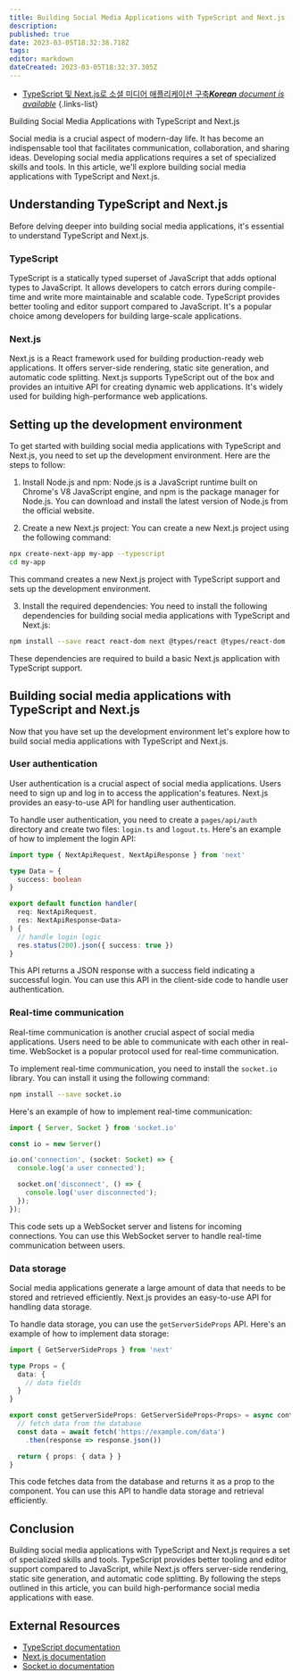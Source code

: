 ```yaml
---
title: Building Social Media Applications with TypeScript and Next.js
description: 
published: true
date: 2023-03-05T18:32:38.718Z
tags: 
editor: markdown
dateCreated: 2023-03-05T18:32:37.305Z
---
```


- [TypeScript 및 Next.js로 소셜 미디어 애플리케이션 구축***Korean** document is available*](/ko/Knowledge-base/TypeScript/building-social-media-applications-with-typescript-and-next-js)
{.links-list}

Building Social Media Applications with TypeScript and Next.js

Social media is a crucial aspect of modern-day life. It has become an indispensable tool that facilitates communication, collaboration, and sharing ideas. Developing social media applications requires a set of specialized skills and tools. In this article, we'll explore building social media applications with TypeScript and Next.js.

## Understanding TypeScript and Next.js

Before delving deeper into building social media applications, it's essential to understand TypeScript and Next.js.

### TypeScript

TypeScript is a statically typed superset of JavaScript that adds optional types to JavaScript. It allows developers to catch errors during compile-time and write more maintainable and scalable code. TypeScript provides better tooling and editor support compared to JavaScript. It's a popular choice among developers for building large-scale applications.

### Next.js

Next.js is a React framework used for building production-ready web applications. It offers server-side rendering, static site generation, and automatic code splitting. Next.js supports TypeScript out of the box and provides an intuitive API for creating dynamic web applications. It's widely used for building high-performance web applications.

## Setting up the development environment

To get started with building social media applications with TypeScript and Next.js, you need to set up the development environment. Here are the steps to follow:

1. Install Node.js and npm: Node.js is a JavaScript runtime built on Chrome's V8 JavaScript engine, and npm is the package manager for Node.js. You can download and install the latest version of Node.js from the official website.

2. Create a new Next.js project: You can create a new Next.js project using the following command:

```bash
npx create-next-app my-app --typescript
cd my-app
```

This command creates a new Next.js project with TypeScript support and sets up the development environment.

3. Install the required dependencies: You need to install the following dependencies for building social media applications with TypeScript and Next.js:

```bash
npm install --save react react-dom next @types/react @types/react-dom
```

These dependencies are required to build a basic Next.js application with TypeScript support.

## Building social media applications with TypeScript and Next.js

Now that you have set up the development environment let's explore how to build social media applications with TypeScript and Next.js.

### User authentication

User authentication is a crucial aspect of social media applications. Users need to sign up and log in to access the application's features. Next.js provides an easy-to-use API for handling user authentication.

To handle user authentication, you need to create a `pages/api/auth` directory and create two files: `login.ts` and `logout.ts`. Here's an example of how to implement the login API:

```typescript
import type { NextApiRequest, NextApiResponse } from 'next'

type Data = {
  success: boolean
}

export default function handler(
  req: NextApiRequest,
  res: NextApiResponse<Data>
) {
  // handle login logic
  res.status(200).json({ success: true })
}
```

This API returns a JSON response with a success field indicating a successful login. You can use this API in the client-side code to handle user authentication.

### Real-time communication

Real-time communication is another crucial aspect of social media applications. Users need to be able to communicate with each other in real-time. WebSocket is a popular protocol used for real-time communication.

To implement real-time communication, you need to install the `socket.io` library. You can install it using the following command:

```bash
npm install --save socket.io
```

Here's an example of how to implement real-time communication:

```typescript
import { Server, Socket } from 'socket.io'

const io = new Server()

io.on('connection', (socket: Socket) => {
  console.log('a user connected');

  socket.on('disconnect', () => {
    console.log('user disconnected');
  });
});
```

This code sets up a WebSocket server and listens for incoming connections. You can use this WebSocket server to handle real-time communication between users.

### Data storage

Social media applications generate a large amount of data that needs to be stored and retrieved efficiently. Next.js provides an easy-to-use API for handling data storage.

To handle data storage, you can use the `getServerSideProps` API. Here's an example of how to implement data storage:

```typescript
import { GetServerSideProps } from 'next'

type Props = {
  data: {
    // data fields
  }
}

export const getServerSideProps: GetServerSideProps<Props> = async context => {
  // fetch data from the database
  const data = await fetch('https://example.com/data')
    .then(response => response.json())

  return { props: { data } }
}
```

This code fetches data from the database and returns it as a prop to the component. You can use this API to handle data storage and retrieval efficiently.

## Conclusion

Building social media applications with TypeScript and Next.js requires a set of specialized skills and tools. TypeScript provides better tooling and editor support compared to JavaScript, while Next.js offers server-side rendering, static site generation, and automatic code splitting. By following the steps outlined in this article, you can build high-performance social media applications with ease.

## External Resources

- [TypeScript documentation](https://www.typescriptlang.org/docs/)
- [Next.js documentation](https://nextjs.org/docs)
- [Socket.io documentation](https://socket.io/docs/v4)